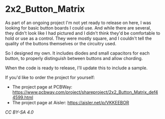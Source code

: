 # 2x2_Button_Matrix

As part of an ongoing project I'm not yet ready to release on here, I was looking for basic button boards I could use. And while there are several, they didn't
look like I had pictured and I didn't think they'd be comfortable to hold or use as a control. They were mostly square, and I couldn't tell the quality of the buttons
themselves or the circuitry used.

So I designed my own. It includes diodes and small capacitors for each button, to properly distinguish between buttons and allow chording.

When the code is ready to release, I'll update this to include a sample.

If you'd like to order the project for yourself:
- The project page at PCBWay: https://www.pcbway.com/project/shareproject/2x2_Button_Matrix_def44599.html
- The project page at Aisler: https://aisler.net/p/VKKEEBOR

*CC BY-SA 4.0*
